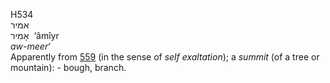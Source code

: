 <body>
  <p>H534<br>  אמיר  <br> אָמִיר  ‎  ‘âmı̂yr  <br><i>aw-meer‘ </i><br>Apparently from <a href="h0559.htm">559</a> (in the sense of <i>self</i> <i>exaltation</i>); a <i>summit</i> (of a tree or mountain): - bough, branch.<br></p>
 </body>